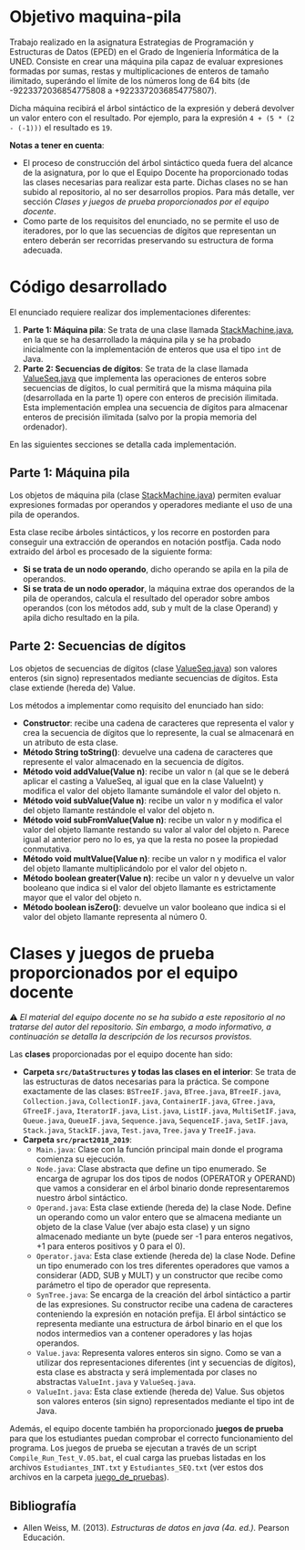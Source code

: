 # Objetivo maquina-pila
Trabajo realizado en la asignatura Estrategias de Programación y Estructuras de Datos (EPED) en el Grado de Ingeniería Informática de la UNED. Consiste en crear una máquina pila capaz de evaluar expresiones formadas por sumas, restas y multiplicaciones de enteros de tamaño ilimitado, superándo el límite de los números long de 64 bits (de -9223372036854775808 a +9223372036854775807).

Dicha máquina recibirá el árbol sintáctico de la expresión y deberá devolver un valor entero con el resultado. Por ejemplo, para la expresión `4 + (5 * (2 - (-1)))` el resultado es `19`.

**Notas a tener en cuenta**:
- El proceso de construcción del árbol sintáctico queda fuera del alcance de la asignatura, por lo que el Equipo Docente ha proporcionado todas las clases necesarias para realizar esta parte. Dichas clases no se han subido al repositorio, al no ser desarrollos propios. Para más detalle, ver sección _Clases y juegos de prueba proporcionados por el equipo docente_.
- Como parte de los requisitos del enunciado, no se permite el uso de iteradores, por lo que las secuencias de dígitos que representan un entero deberán ser recorridas preservando su estructura de forma adecuada.

# Código desarrollado
El enunciado requiere realizar dos implementaciones diferentes:
1. **Parte 1: Máquina pila**: Se trata de una clase llamada [StackMachine.java](src/StackMachine.java), en la que se ha desarrollado la máquina pila y se ha probado inicialmente con la implementación de enteros que usa el tipo `int` de Java.
2. **Parte 2: Secuencias de dígitos**: Se trata de la clase llamada [ValueSeq.java](src/ValueSeq.java) que implementa las operaciones de enteros sobre secuencias de dígitos, lo cual permitirá que la misma máquina pila (desarrollada en la parte 1) opere con enteros de precisión ilimitada. Esta implementación emplea una secuencia de dígitos para almacenar enteros de precisión ilimitada (salvo por la propia memoria del ordenador).

En las siguientes secciones se detalla cada implementación.

## Parte 1: Máquina pila
Los objetos de máquina pila (clase [StackMachine.java](src/StackMachine.java)) permiten evaluar expresiones formadas por operandos y operadores mediante el uso de una pila de operandos. 

Esta clase recibe árboles sintácticos, y los recorre en postorden para conseguir una extracción de operandos  en notación postfija. Cada nodo extraido del árbol es procesado de la siguiente forma:
- **Si se trata de un nodo operando**, dicho operando se apila en la pila de operandos.
- **Si se trata de un nodo operador**, la máquina extrae dos operandos de la pila de operandos, calcula el resultado del operador sobre ambos operandos (con los métodos add, sub y mult de la clase Operand) y apila dicho resultado en la pila.

## Parte 2: Secuencias de dígitos
Los objetos de secuencias de dígitos (clase [ValueSeq.java](src/ValueSeq.java)) son valores enteros (sin signo) representados mediante secuencias de dígitos. Esta clase extiende (hereda de) Value.

Los métodos a implementar como requisito del enunciado han sido:
- **Constructor**: recibe una cadena de caracteres que representa el valor y crea la secuencia de dígitos que lo represente, la cual se almacenará en un atributo de esta clase.
- **Método String toString()**: devuelve una cadena de caracteres que represente el valor almacenado en la secuencia de dígitos.
- **Método void addValue(Value n)**: recibe un valor n (al que se le deberá aplicar el casting a ValueSeq, al igual que en la clase ValueInt) y modifica el valor del objeto llamante sumándole el valor del objeto n.
- **Método void subValue(Value n)**: recibe un valor n y modifica el valor del objeto llamante restándole el valor del objeto n.
- **Método void subFromValue(Value n)**: recibe un valor n y modifica el valor del objeto llamante restando su valor al valor del objeto n. Parece igual al anterior pero no lo es, ya que la resta no posee la propiedad conmutativa.
- **Método void multValue(Value n)**: recibe un valor n y modifica el valor del objeto llamante multiplicándolo por el valor del objeto n.
- **Método boolean greater(Value n)**: recibe un valor n y devuelve un valor booleano que indica si el valor del objeto llamante es estrictamente mayor que el valor del objeto n.
- **Método boolean isZero()**: devuelve un valor booleano que indica si el valor del objeto llamante representa al número 0.



# Clases y juegos de prueba proporcionados por el equipo docente
:warning: _El material del equipo docente no se ha subido a este repositorio al no tratarse del autor del repositorio. Sin embargo, a modo informativo, a continuación se detalla la descripción de los recursos provistos._

Las **clases** proporcionadas por el equipo docente han sido:
- **Carpeta `src/DataStructures` y todas las clases en el interior**: Se trata de las estructuras de datos necesarias para la práctica. Se compone exactamente de las clases: `BSTreeIF.java`, `BTree.java`, `BTreeIF.java`, `Collection.java`, `CollectionIF.java`, `ContainerIF.java`, `GTree.java`, `GTreeIF.java`, `IteratorIF.java`, `List.java`, `ListIF.java`, `MultiSetIF.java`, `Queue.java`, `QueueIF.java`, `Sequence.java`, `SequenceIF.java`, `SetIF.java`, `Stack.java`, `StackIF.java`, `Test.java`, `Tree.java` y `TreeIF.java`.
- **Carpeta `src/pract2018_2019`**: 
  - `Main.java`: Clase con la función principal main donde el programa comienza su ejecución.
  - `Node.java`: Clase abstracta que define un tipo enumerado. Se encarga de agrupar los dos tipos de nodos (OPERATOR y OPERAND) que vamos a considerar en el árbol binario donde representaremos nuestro árbol sintáctico.
  - `Operand.java`: Esta clase extiende (hereda de) la clase Node. Define un operando como un valor entero que se almacena mediante un objeto de la clase Value (ver abajo esta clase) y un signo almacenado mediante un byte (puede ser -1 para enteros negativos, +1 para enteros positivos y 0 para el 0).
  - `Operator.java`: Esta clase extiende (hereda de) la clase Node. Define un tipo enumerado con los tres diferentes operadores que vamos a considerar (ADD, SUB y MULT) y un constructor que recibe como parámetro el tipo de operador que representa.
  - `SynTree.java`: Se encarga de la creación del árbol sintáctico a partir de las expresiones. Su constructor recibe una cadena de caracteres conteniendo la expresión en notación prefija. El árbol sintáctico se representa mediante una estructura de árbol binario en el que los nodos intermedios van a contener operadores y las hojas operandos.
  - `Value.java`: Representa valores enteros sin signo. Como se van a utilizar dos representaciones diferentes (int y secuencias de dígitos), esta clase es abstracta y será implementada por clases no abstractas `ValueInt.java` y `ValueSeq.java`.
  - `ValueInt.java`: Esta clase extiende (hereda de) Value. Sus objetos son valores enteros (sin signo) representados mediante el tipo int de Java.

Además, el equipo docente también ha proporcionado **juegos de prueba** para que los estudiantes puedan comprobar el correcto funcionamiento del programa. Los juegos de prueba se ejecutan a través de un script `Compile_Run_Test_V.05.bat`, el cual carga las pruebas listadas en los archivos `Estudiantes_INT.txt` y `Estudiantes_SEQ.txt` (ver estos dos archivos en la carpeta [juego_de_pruebas](juego_de_pruebas)).

## Bibliografía
- Allen Weiss, M. (2013). _Estructuras de datos en java (4a. ed.)._ Pearson Educación.
